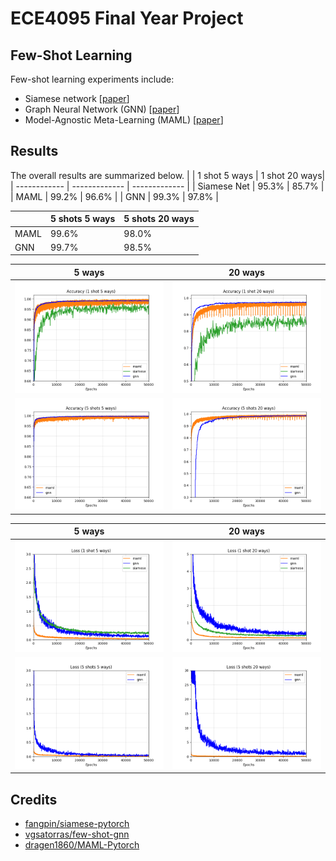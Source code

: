 # ECE4095 Final Year Project
## Few-Shot Learning 
Few-shot learning experiments include:
* Siamese network [[paper](https://www.cs.cmu.edu/~rsalakhu/papers/oneshot1.pdf)]
* Graph Neural Network (GNN) [[paper](https://openreview.net/pdf?id=BJj6qGbRW)]
* Model-Agnostic Meta-Learning (MAML) [[paper](https://arxiv.org/pdf/1703.03400.pdf)]

## Results
The overall results are summarized below.
|              | 1 shot 5 ways | 1 shot 20 ways|
| ------------ | ------------- | ------------- |
| Siamese Net  | 95.3% | 85.7% |
| MAML  | 99.2% | 96.6% |
| GNN   | 99.3% | 97.8% |


|              | 5 shots 5 ways | 5 shots 20 ways|
| ------------ | ------------- | ------------- |
| MAML  | 99.6% | 98.0% |
| GNN   | 99.7% | 98.5% |

| 5 ways      | 20 ways       |
| -------------- | -------------- |
| ![1shot5ways](./images/acc_1_shot_5_ways.png) | ![1shot20ways](./images/acc_1_shot_20_ways.png) |
| ![5shots5ways](./images/acc_5_shots_5_ways.png) | ![5shots20ways](./images/acc_5_shots_20_ways.png) |


| 5 ways      | 20 ways       |
| -------------- | -------------- |
| ![1shot5ways](./images/loss_1_shot_5_ways.png) | ![1shot20ways](./images/loss_1_shot_20_ways.png) |
| ![5shots5ways](./images/loss_5_shots_5_ways.png) | ![5shots20ways](./images/loss_5_shots_20_ways.png) |

## Credits
* [fangpin/siamese-pytorch](https://github.com/fangpin/siamese-pytorch)
* [vgsatorras/few-shot-gnn](https://github.com/vgsatorras/few-shot-gnn)
* [dragen1860/MAML-Pytorch](https://github.com/dragen1860/MAML-Pytorch)
